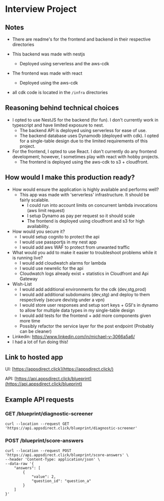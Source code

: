 # Interview Project

## Notes
* There are readme's for the frontend and backend in their respective directories
* This backend was made with nestjs
  * Deployed using serverless and the aws-cdk

* The frontend was made with react
  * Deployed using the aws-cdk
* all cdk code is located in the `/infra` directories

## Reasoning behind technical choices
* I opted to use NestJS for the backend (for fun). I don't currently work in typescript and have limited exposure to nest.
  * The backend API is deployed using serverless for ease of use.
  * The backend database uses Dynamodb (deployed with cdk). I opted for a single-table design due to the limited requirements of this project.
* For the frontend, I opted to use React. I don't currently do any frontend development; however, I sometimes play with react with hobby projects.
  * The frontend is deployed using the aws-cdk to s3 + cloudfront.

## How would I make this production ready?
* How would ensure the application is highly available and performs well?
  * This app was made with 'serverless' infrastructure. It should be fairly scalable.
    * I could run into account limits on concurrent lambda invocations (aws limit request)
    * I setup Dynamo as pay per request so it should scale
    * The frontend is deployed using cloudfront and s3 for high availability.
* How would you secure it?
  * I would setup cognito to protect the api
  * I would use passportjs in my nest app
  * I would add aws WAF to protect from unwanted traffic
* What would you add to make it easier to troubleshoot problems while it is running live?
  * I would add cloudwatch alarms for lambda
  * I would use newrelic for the api
  * Cloudwatch logs already exist + statistics in Cloudfront and Api Gateway
* Wish-List
  * I would add additional environments for the cdk (dev,stg,prod)
  * I would add additional subdomains (dev,stg) and deploy to them respectively (secure dev/stg under a vpn)
  * I would store user responses and setup sort keys + GSI's in dynamo to allow for multiple data types in my single-table design
  * I would add tests for the frontend + add more components given more time
  * Possibly refactor the service layer for the post endpoint (Probably can be cleaner)
* Linkedin: https://www.linkedin.com/in/michael-v-3066a5a6/
* I had a lot of fun doing this!

## Link to hosted app
UI: [https://appsdirect.click](https://appsdirect.click/)

API: [https://api.appsdirect.click/blueprint](https://api.appsdirect.click/blueprint)

## Example API requests
### GET /blueprint/diagnostic-screener
```
curl --location --request GET 'https://api.appsdirect.click/blueprint/diagnostic-screener'
```
### POST /blueprint/score-answers
```
curl --location --request POST 'https://api.appsdirect.click/blueprint/score-answers' \
--header 'Content-Type: application/json' \
--data-raw '{
    "answers": [
        {
            "value": 2,
            "question_id": "question_a"
        }
    ]
}'
```
